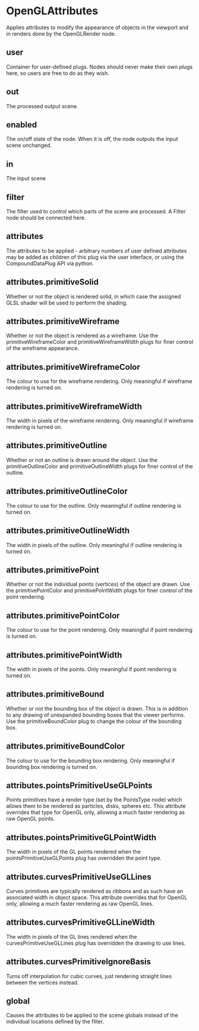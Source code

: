 # OpenGLAttributes

Applies attributes to modify the appearance of objects in
the viewport and in renders done by the OpenGLRender node.

## user

 Container for user-defined plugs. Nodes
should never make their own plugs here,
so users are free to do as they wish.

## out

 The processed output scene.

## enabled

 The on/off state of the node. When it is off, the node outputs the input scene unchanged.

## in

 The input scene

## filter

 The filter used to control which parts of the scene are
processed. A Filter node should be connected here.

## attributes

 The attributes to be applied - arbitrary numbers of user defined
attributes may be added as children of this plug via the user
interface, or using the CompoundDataPlug API via python.

## attributes.primitiveSolid

 Whether or not the object is rendered solid, in which
case the assigned GLSL shader will be used to perform
the shading.

## attributes.primitiveWireframe

 Whether or not the object is rendered as a wireframe.
Use the primitiveWireframeColor and primitiveWireframeWidth
plugs for finer control of the wireframe appearance.

## attributes.primitiveWireframeColor

 The colour to use for the wireframe rendering. Only
meaningful if wireframe rendering is turned on.

## attributes.primitiveWireframeWidth

 The width in pixels of the wireframe rendering. Only
meaningful if wireframe rendering is turned on.

## attributes.primitiveOutline

 Whether or not an outline is drawn around the object.
Use the primitiveOutlineColor and primitiveOutlineWidth
plugs for finer control of the outline.

## attributes.primitiveOutlineColor

 The colour to use for the outline. Only
meaningful if outline rendering is turned on.

## attributes.primitiveOutlineWidth

 The width in pixels of the outline. Only
meaningful if outline rendering is turned on.

## attributes.primitivePoint

 Whether or not the individual points (vertices) of the
object are drawn. Use the primitivePointColor and primitivePointWidth
plugs for finer control of the point rendering.

## attributes.primitivePointColor

 The colour to use for the point rendering. Only
meaningful if point rendering is turned on.

## attributes.primitivePointWidth

 The width in pixels of the points. Only
meaningful if point rendering is turned on.

## attributes.primitiveBound

 Whether or not the bounding box of the object is drawn.
This is in addition to any drawing of unexpanded bounding
boxes that the viewer performs. Use the primitiveBoundColor
plug to change the colour of the bounding box.

## attributes.primitiveBoundColor

 The colour to use for the bounding box rendering. Only
meaningful if bounding box rendering is turned on.

## attributes.pointsPrimitiveUseGLPoints

 Points primitives have a render type (set by the PointsType
node) which allows them to be rendered as particles, disks,
spheres etc. This attribute overrides that type for OpenGL
only, allowing a much faster rendering as raw OpenGL points.

## attributes.pointsPrimitiveGLPointWidth

 The width in pixels of the GL points rendered when
the pointsPrimitiveUseGLPoints plug has overridden
the point type.

## attributes.curvesPrimitiveUseGLLines

 Curves primitives are typically rendered as ribbons
and as such have an associated width in object space.
This attribute overrides that for OpenGL only, allowing
a much faster rendering as raw OpenGL lines.

## attributes.curvesPrimitiveGLLineWidth

 The width in pixels of the GL lines rendered when
the curvesPrimitiveUseGLLines plug has overridden
the drawing to use lines.

## attributes.curvesPrimitiveIgnoreBasis

 Turns off interpolation for cubic curves, just
rendering straight lines between the vertices
instead.

## global

 Causes the attributes to be applied to the scene globals
instead of the individual locations defined by the filter.

